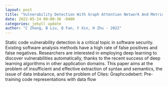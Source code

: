 ```yaml
--- 
layout: post 
title: "Vulnerability Detection With Graph Attention Network And Metric Learning" 
date: 2022-05-24 00:00:36 -0400 
categories: jekyll update 
author: "C Zhang, B Liu, Q Fan, Y Xin, H Zhu - 2022" 
--- 
```

Static code vulnerability detection is a critical topic in software security. Existing software analysis methods have a high rate of false positives and false negatives. Researchers are interested in employing deep learning to discover vulnerabilities automatically, thanks to the recent success of deep learning algorithms in other application domains. This paper aims at the problem of insufficient and effective extraction of syntax and semantics, the issue of data imbalance, and the problem of Cites: Graphcodebert: Pre-training code representations with data flow